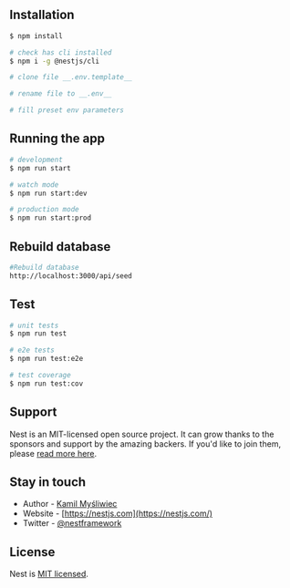 
## Installation

```bash
$ npm install

# check has cli installed
$ npm i -g @nestjs/cli

# clone file __.env.template__

# rename file to __.env__ 

# fill preset env parameters
```

## Running the app

```bash
# development
$ npm run start

# watch mode
$ npm run start:dev

# production mode
$ npm run start:prod
```
## Rebuild database
```bash
#Rebuild database
http://localhost:3000/api/seed
```

## Test

```bash
# unit tests
$ npm run test

# e2e tests
$ npm run test:e2e

# test coverage
$ npm run test:cov
```

## Support

Nest is an MIT-licensed open source project. It can grow thanks to the sponsors and support by the amazing backers. If you'd like to join them, please [read more here](https://docs.nestjs.com/support).

## Stay in touch

- Author - [Kamil Myśliwiec](https://kamilmysliwiec.com)
- Website - [https://nestjs.com](https://nestjs.com/)
- Twitter - [@nestframework](https://twitter.com/nestframework)

## License

Nest is [MIT licensed](LICENSE).
